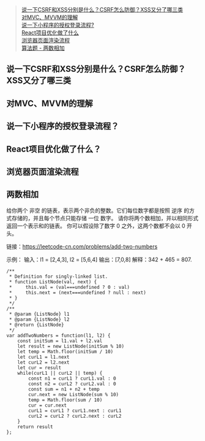>[说一下CSRF和XSS分别是什么？CSRF怎么防御？XSS又分了哪三类](#说一下)  
>[对MVC、MVVM的理解](#对MVC、MVVM的理解)   
>[说一下小程序的授权登录流程?](#说一下小程序的授权登录流程)  
>[React项目优化做了什么](#react项目优化做了什么)  
>[浏览器页面渲染流程](#浏览器页面渲染流程)  
>[算法题 - 两数相加](#两数相加)

## 说一下CSRF和XSS分别是什么？CSRF怎么防御？XSS又分了哪三类

## 对MVC、MVVM的理解

## 说一下小程序的授权登录流程？

## React项目优化做了什么？

## 浏览器页面渲染流程

## 两数相加

给你两个 非空 的链表，表示两个非负的整数。它们每位数字都是按照 逆序 的方式存储的，并且每个节点只能存储 一位 数字。
请你将两个数相加，并以相同形式返回一个表示和的链表。
你可以假设除了数字 0 之外，这两个数都不会以 0 开头。

链接：https://leetcode-cn.com/problems/add-two-numbers

示例：
输入：l1 = [2,4,3], l2 = [5,6,4]
输出：[7,0,8]
解释：342 + 465 = 807.

```
/**
 * Definition for singly-linked list.
 * function ListNode(val, next) {
 *     this.val = (val===undefined ? 0 : val)
 *     this.next = (next===undefined ? null : next)
 * }
 */
/**
 * @param {ListNode} l1
 * @param {ListNode} l2
 * @return {ListNode}
 */
var addTwoNumbers = function(l1, l2) {
    const initSum = l1.val + l2.val
    let result = new ListNode(initSum % 10)
    let temp = Math.floor(initSum / 10)
    let curL1 = l1.next
    let curL2 = l2.next
    let cur = result
    while(curL1 || curL2 || temp) {
        const n1 = curL1 ? curL1.val : 0
        const n2 = curL2 ? curL2.val : 0
        const sum = n1 + n2 + temp
        cur.next = new ListNode(sum % 10)
        temp = Math.floor(sum / 10)
        cur = cur.next
        curL1 = curL1 ? curL1.next : curL1
        curL2 = curL2 ? curL2.next : curL2
    }
    return result
};
```